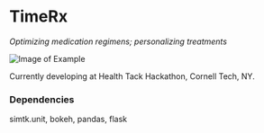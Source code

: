 # TimeRx
*Optimizing medication regimens; personalizing treatments* 

![Image of Example](https://github.com/priya-vijay/TimeRx/blob/master/TRx_logo.png)

Currently developing at Health Tack Hackathon, Cornell Tech, NY.

### Dependencies
simtk.unit, bokeh, pandas, flask 

